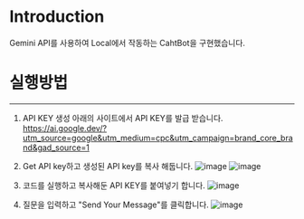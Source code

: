 # Introduction
Gemini API를 사용하여 Local에서 작동하는 CahtBot을 구현했습니다.

# 실행방법
---
1. API KEY 생성
   아래의 사이트에서 API KEY를 발급 받습니다.
   https://ai.google.dev/?utm_source=google&utm_medium=cpc&utm_campaign=brand_core_brand&gad_source=1
   
3. Get API key하고 생성된 API key를 복사 해둡니다.
   ![image](https://github.com/user-attachments/assets/6c56320e-eb0d-4af9-b321-0d8a983ea307)
   ![image](https://github.com/user-attachments/assets/28f751ea-a8ce-4abc-bd87-f469b3f48117)

4. 코드를 실행하고 복사해둔 API KEY를 붙여넣기 합니다.
   ![image](https://github.com/user-attachments/assets/3a4f00bf-1dcc-4962-bd5a-1c715c630473)

5. 질문을 입력하고 "Send Your Message"를 클릭합니다.
   ![image](https://github.com/user-attachments/assets/41bfa9a3-2b06-4aee-a132-e8ff93a601bd)

